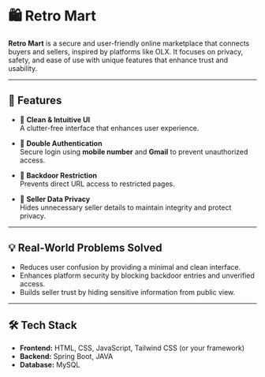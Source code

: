 # 🛍️ Retro Mart

**Retro Mart** is a secure and user-friendly online marketplace that connects buyers and sellers, inspired by platforms like OLX. It focuses on privacy, safety, and ease of use with unique features that enhance trust and usability.

---

## 🚀 Features

- 🧼 **Clean & Intuitive UI**  
  A clutter-free interface that enhances user experience.

- 🔐 **Double Authentication**  
  Secure login using **mobile number** and **Gmail** to prevent unauthorized access.

- 🚫 **Backdoor Restriction**  
  Prevents direct URL access to restricted pages.

- 🙈 **Seller Data Privacy**  
  Hides unnecessary seller details to maintain integrity and protect privacy.

---

## 💡 Real-World Problems Solved

- Reduces user confusion by providing a minimal and clean interface.
- Enhances platform security by blocking backdoor entries and unverified access.
- Builds seller trust by hiding sensitive information from public view.

---

## 🛠️ Tech Stack

- **Frontend:** HTML, CSS, JavaScript, Tailwind CSS (or your framework)
- **Backend:** Spring Boot, JAVA
- **Database:** MySQL
